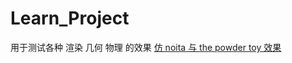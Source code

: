 # Learn_Project
用于测试各种 渲染 几何 物理 的效果
[仿 noita 与 the powder toy 效果](https://www.bilibili.com/video/BV1ju411w7Xf)
